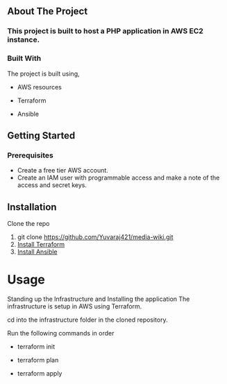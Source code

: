 ## About The Project
### This project is built to host a PHP application in AWS EC2 instance.

### Built With

The project is built using,

* AWS resources

* Terraform

* Ansible

## Getting Started

### Prerequisites

* Create a free tier AWS account.
* Create an IAM user with programmable access and make a note of the access and secret keys.

## Installation

Clone the repo
1. git clone https://github.com/Yuvaraj421/media-wiki.git
2. [Install Terraform](https://www.terraform.io/downloads.html)
3. [Install Ansible](https://docs.ansible.com/ansible/latest/installation_guide/intro_installation.html)

# Usage

Standing up the Infrastructure and Installing the application
The infrastructure is setup in AWS using Terraform.

cd into the infrastructure folder in the cloned repository.

Run the following commands in order

* terraform init
 
* terraform plan
 
* terraform apply

